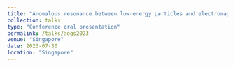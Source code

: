 ```yaml
---
title: "Anomalous resonance between low-energy particles and electromagnetic plasma waves,"
collection: talks
type: "Conference oral presentation"
permalink: /talks/aogs2023
venue: "Singapore"
date: 2023-07-30
location: "Singapore"
---
```


